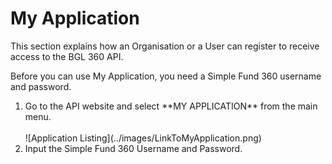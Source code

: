 # My Application

This section explains how an Organisation or a User can register to receive access to the BGL 360 API.

Before you can use My Application, you need a Simple Fund 360 username and password.

<OL type=0>
<LI>Go to the API website and select **MY APPLICATION** from the main menu.
<br><br>
![Application Listing](../images/LinkToMyApplication.png)

</LI>
<LI>Input the Simple Fund 360 Username and Password.</LI>
</OL>

